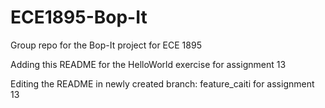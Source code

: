 # ECE1895-Bop-It
Group repo for the Bop-It project for ECE 1895

Adding this README for the HelloWorld exercise for assignment 13

Editing the README in newly created branch: feature_caiti for assignment 13
